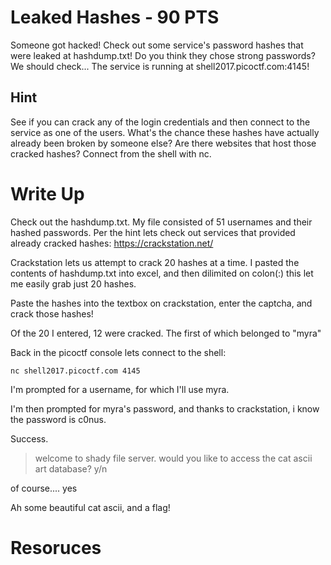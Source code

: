 # Leaked Hashes - 90 PTS
Someone got hacked! Check out some service's password hashes that were leaked at hashdump.txt! Do you think they chose strong passwords? We should check... The service is running at shell2017.picoctf.com:4145!


## Hint
See if you can crack any of the login credentials and then connect to the service as one of the users. What's the chance these hashes have actually already been broken by someone else? Are there websites that host those cracked hashes? Connect from the shell with nc.

# Write Up
Check out the hashdump.txt. My file consisted of 51 usernames and their hashed passwords. Per the hint lets check out services that provided already cracked hashes: https://crackstation.net/

Crackstation lets us attempt to crack 20 hashes at a time. I pasted the contents of hashdump.txt into excel, and then dilimited on colon(:) this let me easily grab just 20 hashes.

Paste the hashes into the textbox on crackstation, enter the captcha, and crack those hashes!

Of the 20 I entered, 12 were cracked. The first of which belonged to "myra"

Back in the picoctf console lets connect to the shell:

`nc shell2017.picoctf.com 4145`

I'm prompted for a username, for which I'll use myra.

I'm then prompted for myra's password, and thanks to crackstation, i know the password is c0nus.

Success.

>welcome to shady file server. would you like to access the cat ascii art database? y/n

of course.... yes

Ah some beautiful cat ascii, and a flag!

# Resoruces
